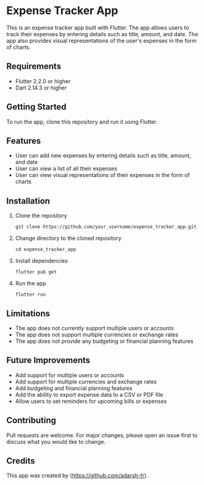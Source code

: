 
# Expense Tracker App

This is an expense tracker app built with Flutter. The app allows users to track their expenses by entering details such as title, amount, and date. The app also provides visual representations of the user's expenses in the form of charts.

## Requirements
- Flutter 2.2.0 or higher
- Dart 2.14.3 or higher

## Getting Started
To run the app, clone this repository and run it using Flutter.

## Features
- User can add new expenses by entering details such as title, amount, and date
- User can view a list of all their expenses
- User can view visual representations of their expenses in the form of charts

## Installation
1. Clone the repository
   ```
   git clone https://github.com/your_username/expense_tracker_app.git
   ```
2. Change directory to the cloned repository
   ```
   cd expense_tracker_app
   ```
3. Install dependencies
   ```
   flutter pub get
   ```
4. Run the app
   ```
   flutter run
   ```

## Limitations
- The app does not currently support multiple users or accounts
- The app does not support multiple currencies or exchange rates
- The app does not provide any budgeting or financial planning features

## Future Improvements
- Add support for multiple users or accounts
- Add support for multiple currencies and exchange rates
- Add budgeting and financial planning features
- Add the ability to export expense data to a CSV or PDF file
- Allow users to set reminders for upcoming bills or expenses

## Contributing
Pull requests are welcome. For major changes, please open an issue first to discuss what you would like to change.

## Credits
This app was created by (https://github.com/adarsh-fr).
